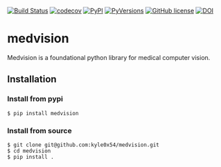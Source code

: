 [![Build Status](https://img.shields.io/travis/kyle0x54/medvision.svg?label=Linux%20build%20%40%20Travis%20CI&style=flat)](https://travis-ci.org/kyle0x54/medvision)
[![codecov](https://codecov.io/gh/kyle0x54/medvision/branch/master/graph/badge.svg)](https://codecov.io/gh/kyle0x54/medvision)
[![PyPI](https://img.shields.io/pypi/v/medvision.svg?colorB=blue&style=flat)](https://pypi.org/project/medvision/)
[![PyVersions](https://img.shields.io/pypi/pyversions/medvision.svg?style=flat)](https://pypi.org/project/medvision/)
[![GitHub license](https://img.shields.io/github/license/kyle0x54/medvision.svg?style=flat)](https://github.com/kyle0x54/medvision/blob/master/LICENSE)
[![DOI](https://zenodo.org/badge/167765585.svg)](https://zenodo.org/badge/latestdoi/167765585)

# medvision

Medvision is a foundational python library for medical computer vision.

## Installation

### Install from pypi

    $ pip install medvision

### Install from source

    $ git clone git@github.com:kyle0x54/medvision.git
    $ cd medvision
    $ pip install .
